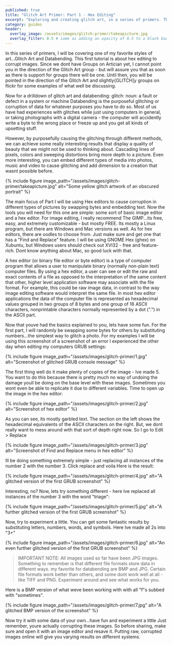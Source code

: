 ```yaml
---
published: true
title: "Glitch Art Primer: Part 1 - Hex Editing"
excerpt: "Exploring and creating glitch art, in a series of primers. The specific focus of Part 1 is editing images using free software; specifically a hex editor."
category: guides
header:
  overlay_image: /assets/images/glitch-primer/takeapicture.jpg
  overlay_filter: 0.5 # same as adding an opacity of 0.5 to a black background
---
```

In this series of primers, I will be covering one of my favorite styles of art...Glitch Art and Databending. This first tutorial is about hex editing to corrupt images. Since we dont have Groups on Artician yet, I cannot point you in the direction of the Glitch Art group - but will assure you that as soon as there is support for groups there will be one. Until then, you will be pointed in the direction of the Glitch Art and slightly{GLITCH]y groups on flickr for some examples of what well be discussing.

Now for a drilldown of glitch art and databending:
glitch: noun: a fault or defect in a system or machine
Databending is the purposeful glitching or corruption of data for whatever purposes you have to do so. Most of us have had experiences with glitches while just using computers in general, or taking photographs with a digital camera - the computer will accidently write a byte to the wrong place or freeze up and you get all kinds of upsetting stuff.

However, by purposefully causing the glitching through different methods, we can achieve some really interesting results that display a quality of beauty that we might not be used to thinking about. Cascading lines of pixels, colors and sweeping distortions bring more depth to a picture. Even more interesting, you can embed different types of media into photos, music and video to cause glitching and add dimension to a creation that wasnt possible before.

{% include figure image_path="/assets/images/glitch-primer/takeapicture.jpg" alt="Some yellow glitch artwork of an obscured portrait" %}

The main focus of Part I will be using Hex editors to cause corruption in different types of pictures by swapping bytes and embedding text. Now the tools you will need for this one are simple: some sort of basic image editor and a hex editor.
For image editing, I really recommend The GIMP...its free, easy, and extremely customizable - but mostly FREE. Its mostly a Linux program, but there are Windows and Mac versions as well. As for hex editors, there are oodles to choose from. Just make sure and get one that has a "Find and Replace" feature. I will be using GNOME Hex (ghex) on Xubuntu, but Windows users should check out XVI32 - free and feature-rich. Dont know anything about Mac, so good luck with that.

A hex editor (or binary file editor or byte editor) is a type of computer program that allows a user to manipulate binary (normally non-plain text) computer files. By using a hex editor, a user can see or edit the raw and exact contents of a file as opposed to the interpretation of the same content that other, higher level application software may associate with the file format. For example, this could be raw image data, in contrast to the way image editing software would interpret the same file. In most hex editor applications the data of the computer file is represented as hexadecimal values grouped in two groups of 8 bytes and one group of 16 ASCII characters, nonprintable characters normally represented by a dot (".") in the ASCII part.


Now that youve had the basics explained to you, lets have some fun. For the first part, I will randomly be swapping some bytes for others by substituting numbers...the simplest way to glitch a photo. For my examples I will be using this screenshot of a screenshot of an error I experienced the other day when editing my computers GRUB settings:

{% include figure image_path="/assets/images/glitch-primer/1.jpg" alt="Screenshot of glitched GRUB console message" %}

The first thing well do it make plenty of copies of the image - Ive made 5. You want to do this because there is pretty much no way of undoing the damage youll be doing on the base level with these images. Sometimes you wont even be able to replicate it due to different variables. Time to open up the image in the hex editor:

{% include figure image_path="/assets/images/glitch-primer/2.jpg" alt="Screenshot of hex editor" %}


As you can see, its mostly garbled text. The section on the left shows the hexadecimal equivalents of the ASCII characters on the right. But, we dont really want to mess around with that sort of depth right now. So I go to Edit > Replace

{% include figure image_path="/assets/images/glitch-primer/3.jpg" alt="Screenshot of Find and Replace menu in hex editor" %}


Ill be doing something extremely simple - just replacing all instances of the number 2 with the number 3. Click replace and voila Here is the result:

{% include figure image_path="/assets/images/glitch-primer/4.jpg" alt="A glitched version of the first GRUB screenshot" %}


Interesting, no? Now, lets try something different - here Ive replaced all instances of the number 3 with the word "triage":

{% include figure image_path="/assets/images/glitch-primer/5.jpg" alt="A further glitched version of the first GRUB screenshot" %}


Now, try to experiment a little. You can get some fantastic results by substituting letters, numbers, words, and symbols. Here Ive made all 2s into "3+"

{% include figure image_path="/assets/images/glitch-primer/6.jpg" alt="An even further glitched version of the first GRUB screenshot" %}


> IMPORTANT NOTE: All images used so far have been JPG images. Something to remember is that different file formats store data in different ways. my favorite for databending are BMP and JPG. Certain file formats work better than others, and some dont work well at all - like TIFF and PNG. Experiment around and see what works for you.

Here is a BMP version of what weve been working with with all "f"s subbed with "sometimes".

{% include figure image_path="/assets/images/glitch-primer/7.jpg" alt="A glitched BMP version of the screenshot" %}


Now try it with some data of your own...have fun and experiment a little Just remember, youre actually corrupting these images. So before sharing, make sure and open it with an image editor and resave it. Putting raw, corrupted images online will give you varying results on different systems.
